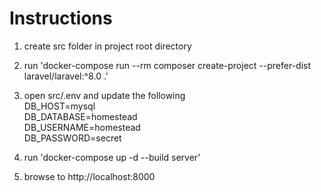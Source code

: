 # Instructions

1. create src folder in project root directory
2. run 'docker-compose run --rm composer create-project --prefer-dist laravel/laravel:^8.0 .'
3. open src/.env and update the following  
   DB_HOST=mysql  
   DB_DATABASE=homestead  
   DB_USERNAME=homestead  
   DB_PASSWORD=secret

4. run 'docker-compose up -d --build server'
5. browse to http://localhost:8000
